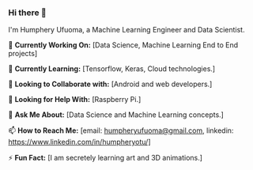 ### Hi there 👋

<!--
**Humphery7/Humphery7** is a ✨ _special_ ✨ repository because its `README.md` (this file) appears on your GitHub profile.

Here are some ideas to get you started:

- 🔭 I’m currently working on ...
- 🌱 I’m currently learning ...
- 👯 I’m looking to collaborate on ...
- 🤔 I’m looking for help with ...
- 💬 Ask me about ...
- 📫 How to reach me: ...
- 😄 Pronouns: ...
- ⚡ Fun fact: ...
-->

I'm Humphery Ufuoma, a Machine Learning Engineer and Data Scientist.

🔭 **Currently Working On:** [Data Science, Machine Learning End to End projects]

🌱 **Currently Learning:** [Tensorflow, Keras, Cloud technologies.]

👯 **Looking to Collaborate with:** [Android and web developers.]

🤔 **Looking for Help With:** [Raspberry Pi.]

💬 **Ask Me About:** [Data Science and Machine Learning concepts.]

📫 **How to Reach Me:** [email: humpheryufuoma@gmail.com, linkedin: https://www.linkedin.com/in/humpheryotu/]

⚡ **Fun Fact:** [I am secretely learning art and 3D animations.]

<!--
**[YourGitHubUsername]/[YourGitHubUsername]** is a ✨ _special_ ✨ repository because its `README.md` (this file) appears on your GitHub profile.
-->


